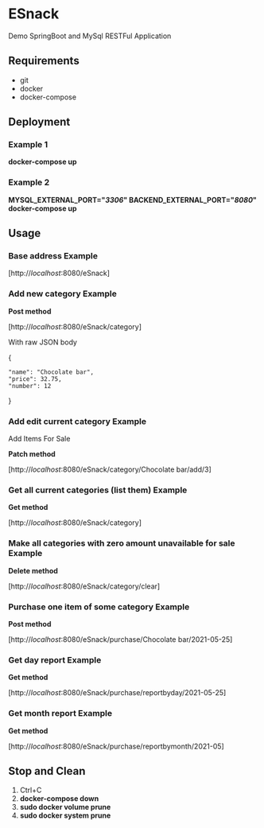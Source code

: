 # ESnack
Demo SpringBoot and MySql RESTFul Application
## Requirements
- git
- docker
- docker-compose
## Deployment
### Example 1
**docker-compose up**
### Example 2
**MYSQL_EXTERNAL_PORT="*3306*" BACKEND_EXTERNAL_PORT="*8080*" docker-compose up**

## Usage
### Base address Example
[http://*localhost*:8080/eSnack]
### Add new category Example
**Post method**

[http://*localhost*:8080/eSnack/category]

With raw JSON body

{

    "name": "Chocolate bar",
    "price": 32.75,
    "number": 12
}
### Add edit current category Example
Add Items For Sale

**Patch method**

[http://*localhost*:8080/eSnack/category/Chocolate bar/add/3]

### Get all current categories (list them) Example

**Get method**

[http://*localhost*:8080/eSnack/category]

### Make all categories with zero amount unavailable for sale Example

**Delete method**

[http://*localhost*:8080/eSnack/category/clear]

### Purchase one item of some category Example

**Post method**

[http://*localhost*:8080/eSnack/purchase/Chocolate bar/2021-05-25]

### Get day report Example

**Get method**

[http://*localhost*:8080/eSnack/purchase/reportbyday/2021-05-25]

### Get month report Example

**Get method**

[http://*localhost*:8080/eSnack/purchase/reportbymonth/2021-05]
## Stop and Clean
1. Ctrl+C
2. **docker-compose down**
3. **sudo docker volume prune**
4. **sudo docker system prune**